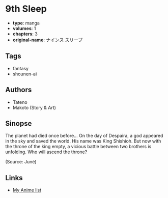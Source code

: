 # 9th Sleep

-   **type**: manga
-   **volumes**: 1
-   **chapters**: 3
-   **original-name**: ナインス スリープ

## Tags

-   fantasy
-   shounen-ai

## Authors

-   Tateno
-   Makoto (Story & Art)

## Sinopse

The planet had died once before… On the day of Despaira, a god appeared in the sky and saved the world. His name was King Shishioh. But now with the throne of the king empty, a vicious battle between two brothers is unfolding. Who will ascend the throne?

(Source: Juné)

## Links

-   [My Anime list](https://myanimelist.net/manga/202/9th_Sleep)
